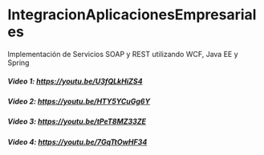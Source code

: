 # IntegracionAplicacionesEmpresariales
Implementación de Servicios SOAP y REST utilizando WCF, Java EE y Spring

##### Video 1: https://youtu.be/U3fQLkHiZS4
##### Video 2: https://youtu.be/HTY5YCuGg6Y
##### Video 3: https://youtu.be/tPeT8MZ33ZE
##### Video 4: https://youtu.be/7GqTtOwHF34

